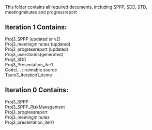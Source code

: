 This folder contains all required documents, including SPPP, SDD, STD, meetingminutes and progressreport
## Iteration 1 Contains:
Proj3_SPPP (updated or v2)  
Proj3_meetingminutes (updated)  
Proj3_progressreport (updated)  
Proj3_userstories(generated)  
Proj3_SDD  
Proj3_Presentation_iter1  
Code/… : runnable source  
Team3_Iteration1_demo  
## Iteration 0 Contains:
Proj3_SPPP  
Proj3_SPPP_RiskManagement  
Proj3_progressreport  
Proj3_meetingminutes  
Proj3_presentation_iter0  
